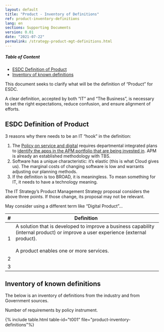 ```yaml
---
layout: default
title: "Product - Inventory of Definitions"
ref: product-inventory-definitions
lang: en
sections: Supporting Documents
version: 0.01
date: "2021-07-22"
permalink: /strategy-product-mgt-definitions.html
---
```

<!-- markdownlint-disable MD033 -->
<!-- the below cSpell statement says to ignore any text between HTML tags. E.g. it will ignore "th rowspan='2'" in this string: <th rowspan='2'> -->
<!-- cSpell:ignoreRegExp /\<[^\>]+\>/ -->

<!-- markdownlint-disable MD001 -->
##### Table of Content <!-- omit in toc -->
<!-- markdownlint-enable MD001 -->

- [ESDC Definition of Product](#esdc-definition-of-product)
- [Inventory of known definitions](#inventory-of-known-definitions)

This document seeks to clarify what will be the definition of “Product” for ESDC.

A clear definition, accepted by both “IT” and “The Business”, is necessary to set the right expectations, reduce confusion, and ensure alignment of efforts.

## ESDC Definition of Product

3 reasons why there needs to be an IT “hook” in the definition:

1. The [Policy on service and digital](https://www.tbs-sct.gc.ca/pol/doc-eng.aspx?id=32603) requires departmental integrated plans to [identify the apps in the APM portfolio that are being invested in](https://gcconnex.gc.ca/discussion/view/72865810/dpsd-guide-1-0-for-integrated-planning-guide-pmsn-1-0-pour-le-plan-integre?language=en). APM is already an established methodology with TBS.
2. Software has a unique characteristic: it’s elastic (this is what Cloud gives us). The marginal costs of changing software is low and warrants adjusting our planning methods.
3. If the definition is too BROAD, it is meaningless. To mean something for IT, it needs to have a technology meaning.

The IT Strategy’s Product Management Strategy proposal considers the above three points. If those change, its proposal may not be relevant.

May consider using a different term like “Digital Product”...

| \# | Definition |
| --------- | -------------------------------------------------------------------------- |
| 1 | A solution that is developed to improve a business capability (internal product) or improve a user experience (external product).<br><br>A product enables one or more services.|
| 2 |  |
| 3 |  |

## Inventory of known definitions

The below is an inventory of definitions from the industry and from Government sources.

Number of requirements by policy instrument.

{% include table.html table-id="t001" file="product-inventory-definitions"%}
